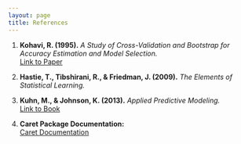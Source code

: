 ```yaml
---
layout: page
title: References
---
```


1. **Kohavi, R. (1995).** *A Study of Cross-Validation and Bootstrap for Accuracy Estimation and Model Selection.*  
   [Link to Paper](https://www.cs.cmu.edu/~schneide/tut5/node42.html)

2. **Hastie, T., Tibshirani, R., & Friedman, J. (2009).** *The Elements of Statistical Learning.*  

3. **Kuhn, M., & Johnson, K. (2013).** *Applied Predictive Modeling.*  
   [Link to Book](https://link.springer.com/book/10.1007/978-1-4614-6849-3)

4. **Caret Package Documentation:**  
   [Caret Documentation](https://topepo.github.io/caret/)
